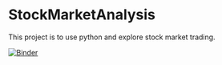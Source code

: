 # StockMarketAnalysis

This project is to use python and explore stock market trading. 


[![Binder](https://mybinder.org/badge_logo.svg)](https://mybinder.org/v2/gh/ravirejo/StockMarketAnalysis/main)

